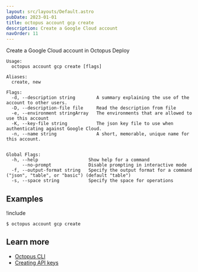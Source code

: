 ```yaml
---
layout: src/layouts/Default.astro
pubDate: 2023-01-01
title: octopus account gcp create
description: Create a Google Cloud account
navOrder: 11
---
```


Create a Google Cloud account in Octopus Deploy


```
Usage:
  octopus account gcp create [flags]

Aliases:
  create, new

Flags:
  -d, --description string        A summary explaining the use of the account to other users.
  -D, --description-file file     Read the description from file
  -e, --environment stringArray   The environments that are allowed to use this account
  -K, --key-file string           The json key file to use when authenticating against Google Cloud.
  -n, --name string               A short, memorable, unique name for this account.


Global Flags:
  -h, --help                   Show help for a command
      --no-prompt              Disable prompting in interactive mode
  -f, --output-format string   Specify the output format for a command ("json", "table", or "basic") (default "table")
  -s, --space string           Specify the space for operations

```

## Examples

!include <samples-instance>


```
$ octopus account gcp create

```

## Learn more

- [Octopus CLI](/docs/octopus-rest-api/cli/)
- [Creating API keys](/docs/octopus-rest-api/how-to-create-an-api-key.md)